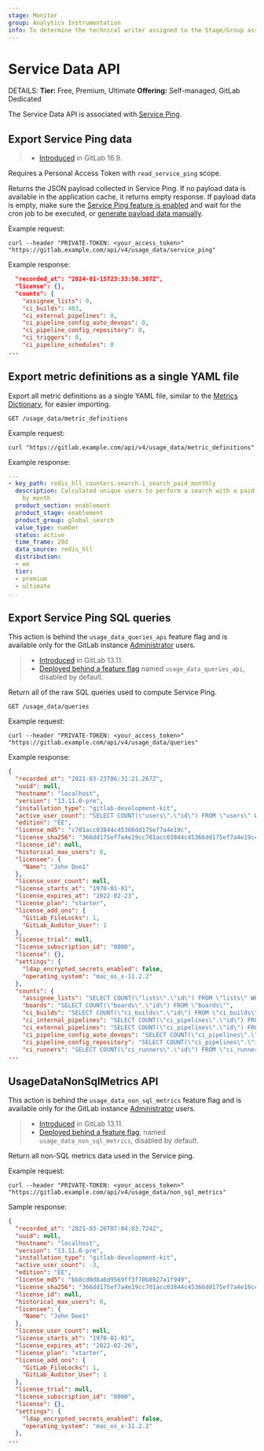 ```yaml
---
stage: Monitor
group: Analytics Instrumentation
info: To determine the technical writer assigned to the Stage/Group associated with this page, see https://handbook.gitlab.com/handbook/product/ux/technical-writing/#assignments
---
```


# Service Data API

DETAILS:
**Tier:** Free, Premium, Ultimate
**Offering:** Self-managed, GitLab Dedicated

The Service Data API is associated with [Service Ping](../development/internal_analytics/service_ping/index.md).

## Export Service Ping data

> - [Introduced](https://gitlab.com/gitlab-org/gitlab/-/merge_requests/141446) in GitLab 16.9.

Requires a Personal Access Token with `read_service_ping` scope.

Returns the JSON payload collected in Service Ping. If no payload data is available in the application cache, it returns empty response.
If payload data is empty, make sure the [Service Ping feature is enabled](../administration/settings/usage_statistics.md#enable-or-disable-service-ping) and
wait for the cron job to be executed, or [generate payload data manually](../development/internal_analytics/service_ping/troubleshooting.md#generate-service-ping).

Example request:

```shell
curl --header "PRIVATE-TOKEN: <your_access_token>" "https://gitlab.example.com/api/v4/usage_data/service_ping"
```

Example response:

```json
  "recorded_at": "2024-01-15T23:33:50.387Z",
  "license": {},
  "counts": {
    "assignee_lists": 0,
    "ci_builds": 463,
    "ci_external_pipelines": 0,
    "ci_pipeline_config_auto_devops": 0,
    "ci_pipeline_config_repository": 0,
    "ci_triggers": 0,
    "ci_pipeline_schedules": 0
...
```

## Export metric definitions as a single YAML file

Export all metric definitions as a single YAML file, similar to the [Metrics Dictionary](https://metrics.gitlab.com/), for easier importing.

```plaintext
GET /usage_data/metric_definitions
```

Example request:

```shell
curl "https://gitlab.example.com/api/v4/usage_data/metric_definitions"
```

Example response:

```yaml
---
- key_path: redis_hll_counters.search.i_search_paid_monthly
  description: Calculated unique users to perform a search with a paid license enabled
    by month
  product_section: enablement
  product_stage: enablement
  product_group: global_search
  value_type: number
  status: active
  time_frame: 28d
  data_source: redis_hll
  distribution:
  - ee
  tier:
  - premium
  - ultimate
...
```

## Export Service Ping SQL queries

This action is behind the `usage_data_queries_api` feature flag and is available only for the GitLab instance [Administrator](../user/permissions.md) users.

> - [Introduced](https://gitlab.com/gitlab-org/gitlab/-/merge_requests/57016) in GitLab 13.11.
> - [Deployed behind a feature flag](../user/feature_flags.md) named `usage_data_queries_api`, disabled by default.

Return all of the raw SQL queries used to compute Service Ping.

```plaintext
GET /usage_data/queries
```

Example request:

```shell
curl --header "PRIVATE-TOKEN: <your_access_token>" "https://gitlab.example.com/api/v4/usage_data/queries"
```

Example response:

```json
{
  "recorded_at": "2021-03-23T06:31:21.267Z",
  "uuid": null,
  "hostname": "localhost",
  "version": "13.11.0-pre",
  "installation_type": "gitlab-development-kit",
  "active_user_count": "SELECT COUNT(\"users\".\"id\") FROM \"users\" WHERE (\"users\".\"state\" IN ('active')) AND (\"users\".\"user_type\" IS NULL OR \"users\".\"user_type\" IN (NULL, 6, 4))",
  "edition": "EE",
  "license_md5": "c701acc03844c45366dd175ef7a4e19c",
  "license_sha256": "366dd175ef7a4e19cc701acc03844c45366dd175ef7a4e19cc701acc03844c45",
  "license_id": null,
  "historical_max_users": 0,
  "licensee": {
    "Name": "John Doe1"
  },
  "license_user_count": null,
  "license_starts_at": "1970-01-01",
  "license_expires_at": "2022-02-23",
  "license_plan": "starter",
  "license_add_ons": {
    "GitLab_FileLocks": 1,
    "GitLab_Auditor_User": 1
  },
  "license_trial": null,
  "license_subscription_id": "0000",
  "license": {},
  "settings": {
    "ldap_encrypted_secrets_enabled": false,
    "operating_system": "mac_os_x-11.2.2"
  },
  "counts": {
    "assignee_lists": "SELECT COUNT(\"lists\".\"id\") FROM \"lists\" WHERE \"lists\".\"list_type\" = 3",
    "boards": "SELECT COUNT(\"boards\".\"id\") FROM \"boards\"",
    "ci_builds": "SELECT COUNT(\"ci_builds\".\"id\") FROM \"ci_builds\" WHERE \"ci_builds\".\"type\" = 'Ci::Build'",
    "ci_internal_pipelines": "SELECT COUNT(\"ci_pipelines\".\"id\") FROM \"ci_pipelines\" WHERE (\"ci_pipelines\".\"source\" IN (1, 2, 3, 4, 5, 7, 8, 9, 10, 11, 12, 13) OR \"ci_pipelines\".\"source\" IS NULL)",
    "ci_external_pipelines": "SELECT COUNT(\"ci_pipelines\".\"id\") FROM \"ci_pipelines\" WHERE \"ci_pipelines\".\"source\" = 6",
    "ci_pipeline_config_auto_devops": "SELECT COUNT(\"ci_pipelines\".\"id\") FROM \"ci_pipelines\" WHERE \"ci_pipelines\".\"config_source\" = 2",
    "ci_pipeline_config_repository": "SELECT COUNT(\"ci_pipelines\".\"id\") FROM \"ci_pipelines\" WHERE \"ci_pipelines\".\"config_source\" = 1",
    "ci_runners": "SELECT COUNT(\"ci_runners\".\"id\") FROM \"ci_runners\"",
...
```

## UsageDataNonSqlMetrics API

This action is behind the `usage_data_non_sql_metrics` feature flag and is available only for the GitLab instance [Administrator](../user/permissions.md) users.

> - [Introduced](https://gitlab.com/gitlab-org/gitlab/-/merge_requests/57050) in GitLab 13.11.
> - [Deployed behind a feature flag](../user/feature_flags.md), named `usage_data_non_sql_metrics`, disabled by default.

Return all non-SQL metrics data used in the Service ping.

Example request:

```shell
curl --header "PRIVATE-TOKEN: <your_access_token>" "https://gitlab.example.com/api/v4/usage_data/non_sql_metrics"
```

Sample response:

```json
{
  "recorded_at": "2021-03-26T07:04:03.724Z",
  "uuid": null,
  "hostname": "localhost",
  "version": "13.11.0-pre",
  "installation_type": "gitlab-development-kit",
  "active_user_count": -3,
  "edition": "EE",
  "license_md5": "bb8cd0d8a6d9569ff3f70b8927a1f949",
  "license_sha256": "366dd175ef7a4e19cc701acc03844c45366dd175ef7a4e19cc701acc03844c45",
  "license_id": null,
  "historical_max_users": 0,
  "licensee": {
    "Name": "John Doe1"
  },
  "license_user_count": null,
  "license_starts_at": "1970-01-01",
  "license_expires_at": "2022-02-26",
  "license_plan": "starter",
  "license_add_ons": {
    "GitLab_FileLocks": 1,
    "GitLab_Auditor_User": 1
  },
  "license_trial": null,
  "license_subscription_id": "0000",
  "license": {},
  "settings": {
    "ldap_encrypted_secrets_enabled": false,
    "operating_system": "mac_os_x-11.2.2"
  },
...
```
